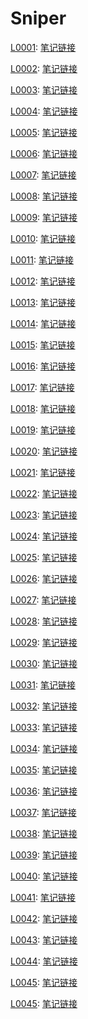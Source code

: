 # Sniper

[L0001](https://leetcode-cn.com/problems/two-sum):
[笔记链接](http://www.sniper97.cn/index.php/note/algorithm/2696/)

[L0002](https://leetcode-cn.com/problems/add-two-numbers):
[笔记链接](http://www.sniper97.cn/index.php/note/algorithm/2701/)

[L0003](https://leetcode-cn.com/problems/median-of-two-sorted-arrays/):
[笔记链接](http://www.sniper97.cn/index.php/note/algorithm/2703/)

[L0004](https://leetcode-cn.com/problems/median-of-two-sorted-arrays/):
[笔记链接](http://www.sniper97.cn/index.php/note/algorithm/2705/)

[L0005](https://leetcode-cn.com/problems/longest-palindromic-substring):
[笔记链接](http://www.sniper97.cn/index.php/note/algorithm/2743/)

[L0006](https://leetcode-cn.com/problems/zigzag-conversion):
[笔记链接](http://www.sniper97.cn/index.php/note/algorithm/2746/)

[L0007](https://leetcode-cn.com/problems/reverse-integer/):
[笔记链接](http://www.sniper97.cn/index.php/note/algorithm/2764/)

[L0008](https://leetcode-cn.com/problems/string-to-integer-atoi/):
[笔记链接](http://www.sniper97.cn/index.php/note/algorithm/2766/)

[L0009](https://leetcode-cn.com/problems/palindrome-number):
[笔记链接](http://www.sniper97.cn/index.php/note/algorithm/2773/)

[L0010](https://leetcode-cn.com/problems/regular-expression-matching/):
[笔记链接](http://www.sniper97.cn/index.php/uncategorized/2775/)

[L0011](https://leetcode-cn.com/problems/container-with-most-water/):
[笔记链接](http://www.sniper97.cn/index.php/note/algorithm/2779/)

[L0012](https://leetcode-cn.com/problems/integer-to-roman/):
[笔记链接](http://www.sniper97.cn/index.php/note/algorithm/2784/)

[L0013](https://leetcode-cn.com/problems/roman-to-integer/):
[笔记链接](http://www.sniper97.cn/index.php/note/algorithm/2787/)

[L0014](https://leetcode-cn.com/problems/longest-common-prefix/):
[笔记链接](http://www.sniper97.cn/index.php/note/algorithm/2789/)

[L0015](https://leetcode-cn.com/problems/3sum/):
[笔记链接](http://www.sniper97.cn/index.php/note/algorithm/2791/)

[L0016](https://leetcode-cn.com/problems/3sum-closest/):
[笔记链接](http://www.sniper97.cn/index.php/note/algorithm/2794/)

[L0017](https://leetcode-cn.com/problems/letter-combinations-of-a-phone-number/):
[笔记链接](http://www.sniper97.cn/index.php/note/algorithm/2796/)

[L0018](https://leetcode-cn.com/problems/4sum/):
[笔记链接](http://www.sniper97.cn/index.php/note/algorithm/2798/)

[L0019](https://leetcode-cn.com/problems/remove-nth-node-from-end-of-list/):
[笔记链接](http://www.sniper97.cn/index.php/note/algorithm/2800/)

[L0020](https://leetcode-cn.com/problems/valid-parentheses/):
[笔记链接](http://www.sniper97.cn/index.php/note/algorithm/2802/) 

[L0021](https://leetcode-cn.com/problems/merge-two-sorted-lists/):
[笔记链接](http://www.sniper97.cn/index.php/note/algorithm/2805/) 

[L0022](https://leetcode-cn.com/problems/generate-parentheses/):
[笔记链接](http://www.sniper97.cn/index.php/note/algorithm/2807/) 

[L0023](https://leetcode-cn.com/problems/merge-two-sorted-lists/):
[笔记链接](http://www.sniper97.cn/index.php/note/algorithm/2809/)

[L0024](https://leetcode-cn.com/problems/swap-nodes-in-pairs/):
[笔记链接](http://www.sniper97.cn/index.php/note/algorithm/2812/)

[L0025](https://leetcode-cn.com/problems/reverse-nodes-in-k-group/):
[笔记链接](http://www.sniper97.cn/index.php/note/algorithm/2815/)

[L0026](https://leetcode-cn.com/problems/remove-duplicates-from-sorted-array/):
[笔记链接](http://www.sniper97.cn/index.php/note/algorithm/2818/)

[L0027](https://leetcode-cn.com/problems/remove-element/):
[笔记链接](http://www.sniper97.cn/index.php/note/algorithm/2820/)

[L0028](https://leetcode-cn.com/problems/implement-strstr/):
[笔记链接](http://www.sniper97.cn/index.php/note/algorithm/2822/)

[L0029](https://leetcode-cn.com/problems/divide-two-integers/):
[笔记链接](http://www.sniper97.cn/index.php/note/algorithm/2826/)

[L0030](https://leetcode-cn.com/problems/substring-with-concatenation-of-all-words/):
[笔记链接](http://www.sniper97.cn/index.php/note/algorithm/2828/)

[L0031](https://leetcode-cn.com/problems/next-permutation/):
[笔记链接](http://www.sniper97.cn/index.php/note/algorithm/2830/)

[L0032](https://leetcode-cn.com/problems/longest-valid-parentheses/):
[笔记链接](http://www.sniper97.cn/index.php/note/algorithm/2832/)

[L0033](https://leetcode-cn.com/problems/search-in-rotated-sorted-array/):
[笔记链接](http://www.sniper97.cn/index.php/note/algorithm/2834/)

[L0034](https://leetcode-cn.com/problems/find-first-and-last-position-of-element-in-sorted-array/):
[笔记链接](http://www.sniper97.cn/index.php/note/algorithm/2836/)

[L0035](https://leetcode-cn.com/problems/search-insert-position/):
[笔记链接](http://www.sniper97.cn/index.php/note/algorithm/2838/)

[L0036](https://leetcode-cn.com/problems/valid-sudoku/):
[笔记链接](http://www.sniper97.cn/index.php/note/algorithm/2840/)

[L0037](https://leetcode-cn.com/problems/sudoku-solver/):
[笔记链接](http://www.sniper97.cn/index.php/note/algorithm/2861/)

[L0038](https://leetcode-cn.com/problems/count-and-say/):
[笔记链接](http://www.sniper97.cn/index.php/note/algorithm/2877/)

[L0039](https://leetcode-cn.com/problems/combination-sum/):
[笔记链接](http://www.sniper97.cn/index.php/note/algorithm/2879/)

[L0040](https://leetcode-cn.com/problems/combination-sum-ii/):
[笔记链接](http://www.sniper97.cn/index.php/note/algorithm/2881/)

[L0041](https://leetcode-cn.com/problems/first-missing-positive/):
[笔记链接](http://www.sniper97.cn/index.php/note/algorithm/2883/)

[L0042](https://leetcode-cn.com/problems/trapping-rain-water/):
[笔记链接](http://www.sniper97.cn/index.php/note/algorithm/2886/)

[L0043](https://leetcode-cn.com/problems/multiply-strings/):
[笔记链接](http://www.sniper97.cn/index.php/note/algorithm/2898/)

[L0044](https://leetcode-cn.com/problems/wildcard-matching/):
[笔记链接](http://www.sniper97.cn/index.php/note/algorithm/2901/)

[L0045](https://leetcode-cn.com/problems/jump-game-ii/):
[笔记链接](http://www.sniper97.cn/index.php/note/algorithm/2912/)

[L0045](https://leetcode-cn.com/problems/permutations/):
[笔记链接](http://www.sniper97.cn/index.php/note/algorithm/2916/)